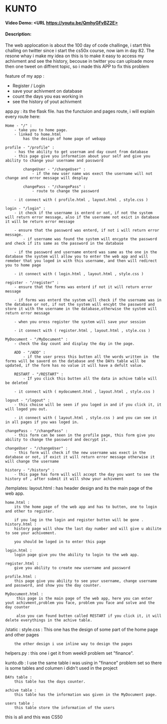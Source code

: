 # KUNTO
#### Video Demo:  <URL https://youtu.be/QmhyGFvBZ2E>
#### Description:
The web applocation is about the 100 day of code challinge, i start this challing on twitter since i start the cs50x course, now iam in day 82. The resone whay i make my idea on this is to make it easy to access my achivment and see the history, becouse in twitter you can uploade more then one tweet on diffrent topic, so i made this APP to fix this problem

feature of my app :
- Register / Login
- save your achivment on database
- count the days you eas working in
- see the history of yout achivment

app.py :
    its the flask file. has the functuion and pages route, i will explain every route here:

    Home - "/" :
        - take you to home page.
        - linked to home.html
            has the design of home page of webapp

    profile - "/profile" :
        - has the ability to get usernam and day count from database
        - this page give you information about your self and give you ability to change your username and password

            changeUser - "/changeUser" :
                - if the new user name was exect the username will not change and error message will desplay

            changePass - "/changePass" :
                - route to change the password

        - it connect with ( profile.html , layout.html , style.css )

    login - "/login" :
        - it check if the username is enterd or not, if not the system will return error message, also if the username not exict in database it will be return error message

        - ensure that the password was enterd, if not i will return error message.
            - if username was found the system will encypte the password and check if its same as the password in the database

        - if the password and username enterd was same as the one in the database the system will allow you to enter the web app and will remeber that you loged in with this username, and then will redirect you to home page

        - it connect with ( login.html , layout.html , style.css )

    register - "/register" :
        - ensure that the forms was enterd if not it will return error message

        - if forms was enterd the system will check if the username was in the database or not, if not the system will encybt the password and store it with the username in the database,otherwise the system will return error message

        - when you oress register the system will save your session

        - it connect with ( register.html , layout.html , style.css )

    MyDocument - "/MyDocument" :
        - check the day count and display the day in the page.

        ADD - "/ADD" :
            - if the user press this butten all the words written in  the forms will be saverd on the database and the DAYs table will be updated, if the form has no value it will have a defult value.

        RESTART - "/RESTART" :
            - If you click this butten all the data in achive table will be deleted

        - it connect with ( mydocument.html , layout.html , style.css )

    logout - "/logout" :
        - this choise will be seen if you loged in and if you click it, it will loged you out.

        - it connect with ( layout.html , style.css ) and you can see it in all pages if you was loged in.

    changePass - "/changePass" :
        - this form can be seen in the profile page, this form give you ability to change the password and decrypt it.

    changeUser - "/changeUser" :
        - this form will check if the new username was exect in the database or not, if exict it will return error message otherwise it will change the username

    history - "/history" :
        - this page has form will will accept the day you want to see the history of , after submit it will show your achivment


/templates:
    layout.html :
        has header design and its the main page of the web app.

    home.html :
        its the home page of the web app and has to butten, one to login and other to register.

        if you log in the login and register butten will be gone .
    history.html :
        history page will show the last day number and will give u abilite to see your achivement.

        you should be loged in to enter this page

    login.html :
        login page give you the ability to login to the web app.

    register.html :
        give you ability to create new username and password

    profile.html :
        this page give you ability to see your username, change username and password, and show you the day counter.

    MyDocument.html :
         this page is the main page of the web app, here you can enter yout achivment,problem you face, problem you face and solve and the day counter

         also you can found butten called RESTART if you click it, it will delete everythings in the achive table.

/static :
    style.css :
        This one has the design of some part of the home page and other pages

        the other design i use inline way to design the pages

helpers.py :
    this one i get it from week9 problem set "finance".

kunto.db :
    I use the same table i was using in "finance" problem set so there is some tables and columen i didn't used in the project

    DAYs table :
        this table has the days counter.

    achive table :
        this table has the information was given in the MyDocument page.

    users table :
        this table store the information of the users


this is ali and this was CS50